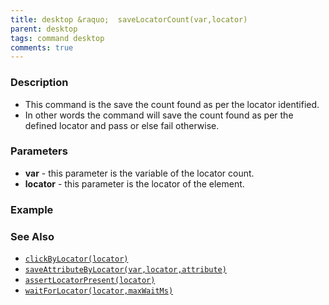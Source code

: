 ```yaml
---
title: desktop &raquo;  saveLocatorCount(var,locator)
parent: desktop
tags: command desktop
comments: true
---
```


### Description

- This command is the save the count found as per the locator identified.
- In other words the command will save the count found as per the defined locator and pass or else fail otherwise.

### Parameters

- **var** - this parameter is the variable of the locator count.
- **locator** - this parameter is the locator of the element.

### Example

### See Also

-  [`clickByLocator(locator)`](clickByLocator(locator))
- [`saveAttributeByLocator(var,locator,attribute)`](saveAttributeByLocator(var,locator,attribute))
- [`assertLocatorPresent(locator)`](assertLocatorPresent(locator))
- [`waitForLocator(locator,maxWaitMs)`](waitForLocator(locator,maxWaitMs))